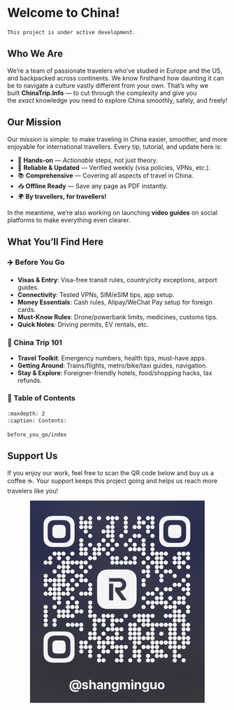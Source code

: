 # Welcome to China!

```{note}
This project is under active development.
```

## Who We Are

We’re a team of passionate travelers who’ve studied in Europe and the US, and backpacked across continents. We know firsthand how daunting it can be to navigate a culture vastly different from your own. That’s why we built **ChinaTrip.Info** — to cut through the complexity and give you the *exact* knowledge you need to explore China smoothly, safely, and freely!

## Our Mission

Our mission is simple: to make traveling in China easier, smoother, and more enjoyable for international travellers. Every tip, tutorial, and update here is:
 - 🔧 **Hands-on** — *Actionable* steps, not just theory.
 - 🔄 **Reliable & Updated** — Verified weekly (visa policies, VPNs, etc.).
 - 📚 **Comprehensive** — Covering all aspects of travel in China.
 - 📥 **Offline Ready** — Save any page as PDF instantly.
 - 🌍 **By travellers, for travellers!**

In the meantime, we’re also working on launching **video guides** on social platforms to make everything even clearer.

## **What You’ll Find Here**

### **✈️ Before You Go**

- **Visas & Entry**: Visa-free transit rules, country/city exceptions, airport guides.
- **Connectivity**: Tested VPNs, SIM/eSIM tips, app setup.
- **Money Essentials**: Cash rules, Alipay/WeChat Pay setup for foreign cards.
- **Must-Know Rules**: Drone/powerbank limits, medicines, customs tips.
- **Quick Notes**: Driving permits, EV rentals, etc.

### **🧳 China Trip 101**

- **Travel Toolkit**: Emergency numbers, health tips, must-have apps.
- **Getting Around**: Trains/flights, metro/bike/taxi guides, navigation.
- **Stay & Explore**: Foreigner-friendly hotels, food/shopping hacks, tax refunds.

### **📖 Table of Contents**

```{toctree}
:maxdepth: 2
:caption: Contents:

before_you_go/index
```

## **Support Us**

If you enjoy our work, feel free to scan the QR code below and buy us a coffee ☕. Your support keeps this project going and helps us reach more travelers like you!

<div align="center">
  <img src="_static/images/revolut.jpg" alt="Support QR Code" style="max-width: min(100vw, 400px); height: auto;" />
</div>
